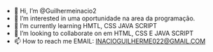 - 👋 Hi, I’m @Guilhermeinacio2
- 👀 I’m interested in  uma oportunidade  na area da programação.
- 🌱 I’m currently learning  HMTL, CSS JAVA SCRIPT  
- 💞️ I’m looking to collaborate on em HTML, CSS E JAVA SCRIPT
- 📫 How to reach me  EMAIL: INACIOGUILHERME022@GMAIL.COM

<!---
Guilhermeinacio2/Guilhermeinacio2 is a ✨ special ✨ repository because its `README.md` (this file) appears on your GitHub profile.
You can click the Preview link to take a look at your changes.
--->

